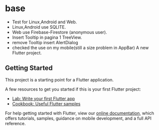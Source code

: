 # base
- Test for Linux,Android and Web.
- Linux,Android use SQLITE.
- Web use Firebase-Firestore (anonymous user).
- Insert Tooltip in pagina 1 TreeView.
- remove Tooltip insert AlertDialog
- checked the use on my mobile(still a size problem in AppBar)
A new Flutter project.

## Getting Started

This project is a starting point for a Flutter application.

A few resources to get you started if this is your first Flutter project:

- [Lab: Write your first Flutter app](https://flutter.dev/docs/get-started/codelab)
- [Cookbook: Useful Flutter samples](https://flutter.dev/docs/cookbook)

For help getting started with Flutter, view our
[online documentation](https://flutter.dev/docs), which offers tutorials,
samples, guidance on mobile development, and a full API reference.
